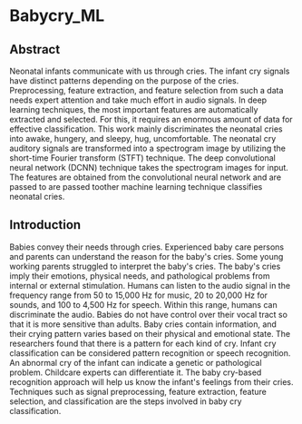 # Babycry_ML

## Abstract

Neonatal infants communicate with us through cries. The infant cry signals have distinct patterns depending on the purpose of the cries. Preprocessing, feature extraction, and feature selection from such a data needs expert attention and take much effort in audio signals. In deep learning techniques, the most important features are automatically extracted and selected. For this, it requires an enormous amount of data for effective classification. This work mainly discriminates the neonatal cries into awake, hungery, and sleepy, hug, uncomfortable. The neonatal cry auditory signals are transformed into a spectrogram image by utilizing the short-time Fourier transform (STFT) technique. The deep convolutional neural network (DCNN) technique takes the spectrogram images for input. The features are obtained from the convolutional neural network and are passed to are passed toother machine learning technique classifies neonatal cries.

## Introduction

Babies convey their needs through cries. Experienced baby care persons and parents can understand the reason for the baby's cries. Some young working parents struggled to interpret the baby's cries. The baby's cries imply their emotions, physical needs, and pathological problems from internal or external stimulation. Humans can listen to the audio signal in the frequency range from 50 to 15,000 Hz for music, 20 to 20,000 Hz for sounds, and 100 to 4,500 Hz for speech. Within this range, humans can discriminate the audio. Babies do not have control over their vocal tract so that it is more sensitive than adults. Baby cries contain information, and their crying pattern varies based on their physical and emotional state. The researchers found that there is a pattern for each kind of cry. Infant cry classification can be considered pattern recognition or speech recognition. An abnormal cry of the infant can indicate a genetic or pathological problem. Childcare experts can differentiate it. The baby cry-based recognition approach will help us know the infant's feelings from their cries. Techniques such as signal preprocessing, feature extraction, feature selection, and classification are the steps involved in baby cry classification.